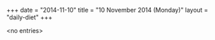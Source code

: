 +++
date = "2014-11-10"
title = "10 November 2014 (Monday)"
layout = "daily-diet"
+++

<p>&lt;no entries&gt;</p>